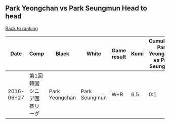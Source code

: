 ## Park Yeongchan vs Park Seungmun Head to head

[Back to ranking](../../index.md)




| **Date** | **Comp** | **Black** | **White** | **Game result** | **Komi** | **Cumulative Park Yeongchan vs Park Seungmun** | **Park Yeongchan streak** | **Park Seungmun streak** | 
| --- | --- | --- | --- | --- | --- | --- | --- | --- |
| 2016-06-27 | 第1回韓国シニア囲碁リーグ | Park Yeongchan | Park Seungmun | W+R | 6.5 | 0:1 | 0 | 1 |




